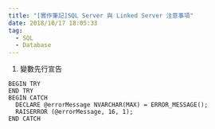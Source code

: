 ```yaml
---
title: "[實作筆記]SQL Server 與 Linked Server 注意事項"
date: 2018/10/17 18:05:33
tag:
  - SQL
  - Database
---
```

1. 變數先行宣告

```SQL=5
BEGIN TRY
END TRY
BEGIN CATCH
  DECLARE @errorMessage NVARCHAR(MAX) = ERROR_MESSAGE();
  RAISERROR (@errorMessage, 16, 1);
END CATCH
```
